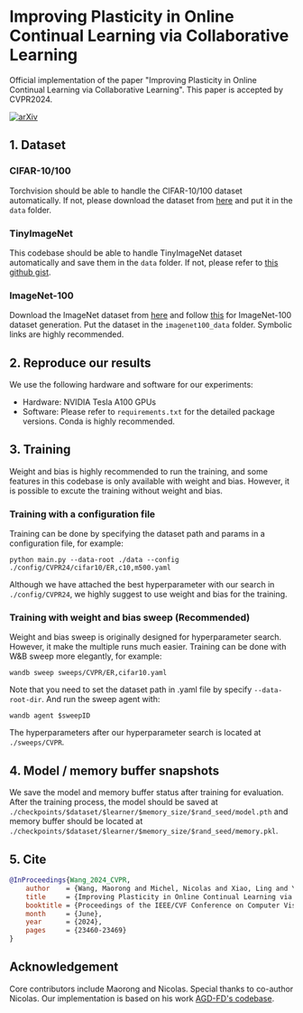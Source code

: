 # Improving Plasticity in Online Continual Learning via Collaborative Learning
Official implementation of the paper "Improving Plasticity in Online Continual Learning via Collaborative Learning". This paper is accepted by CVPR2024.

[![arXiv](https://img.shields.io/badge/arXiv-2312.00600-b31b1b.svg)](https://arxiv.org/abs/2312.00600)

## 1. Dataset
### CIFAR-10/100
Torchvision should be able to handle the CIFAR-10/100 dataset automatically. If not, please download the dataset from [here](https://www.cs.toronto.edu/~kriz/cifar.html) and put it in the `data` folder.

### TinyImageNet
This codebase should be able to handle TinyImageNet dataset automatically and save them in the `data` folder. If not, please refer to [this github gist](https://gist.github.com/z-a-f/b862013c0dc2b540cf96a123a6766e54).

### ImageNet-100
Download the ImageNet dataset from [here](http://www.image-net.org/) and follow [this](https://github.com/danielchyeh/ImageNet-100-Pytorch) for ImageNet-100 dataset generation. Put the dataset in the `imagenet100_data` folder. Symbolic links are highly recommended.

## 2. Reproduce our results
We use the following hardware and software for our experiments:
- Hardware: NVIDIA Tesla A100 GPUs
- Software: Please refer to `requirements.txt` for the detailed package versions. Conda is highly recommended.

## 3. Training
Weight and bias is highly recommended to run the training, and some features in this codebase is only available with weight and bias. However, it is possible to excute the training without weight and bias.

### Training with a configuration file
Training can be done by specifying the dataset path and params in a configuration file, for example:

```
python main.py --data-root ./data --config ./config/CVPR24/cifar10/ER,c10,m500.yaml
```

Although we have attached the best hyperparameter with our search in `./config/CVPR24`, we highly suggest to use weight and bias for the training.

### Training with weight and bias sweep (Recommended)
Weight and bias sweep is originally designed for hyperparameter search. However, it make the multiple runs much easier. Training can be done with W&B sweep more elegantly, for example:

```
wandb sweep sweeps/CVPR/ER,cifar10.yaml
```

Note that you need to set the dataset path in .yaml file by specify `--data-root-dir`. And run the sweep agent with:

```
wandb agent $sweepID
```

The hyperparameters after our hyperparameter search is located at `./sweeps/CVPR`.

## 4. Model / memory buffer snapshots
We save the model and memory buffer status after training for evaluation. After the training process, the model should be saved at `./checkpoints/$dataset/$learner/$memory_size/$rand_seed/model.pth` and memory buffer should be located at  `./checkpoints/$dataset/$learner/$memory_size/$rand_seed/memory.pkl`.  

## 5. Cite

```bibtex
@InProceedings{Wang_2024_CVPR,
    author    = {Wang, Maorong and Michel, Nicolas and Xiao, Ling and Yamasaki, Toshihiko},
    title     = {Improving Plasticity in Online Continual Learning via Collaborative Learning},
    booktitle = {Proceedings of the IEEE/CVF Conference on Computer Vision and Pattern Recognition (CVPR)},
    month     = {June},
    year      = {2024},
    pages     = {23460-23469}
}
```

## Acknowledgement
Core contributors include Maorong and Nicolas.
Special thanks to co-author Nicolas. Our implementation is based on his work [AGD-FD's codebase](https://github.com/Nicolas1203/ocl-fd).

